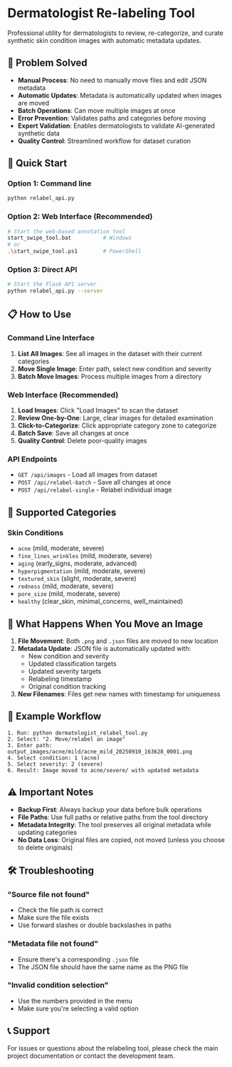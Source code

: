 # Dermatologist Re-labeling Tool

Professional utility for dermatologists to review, re-categorize, and curate synthetic skin condition images with automatic metadata updates.

## 🎯 Problem Solved

- **Manual Process**: No need to manually move files and edit JSON metadata
- **Automatic Updates**: Metadata is automatically updated when images are moved
- **Batch Operations**: Can move multiple images at once
- **Error Prevention**: Validates paths and categories before moving
- **Expert Validation**: Enables dermatologists to validate AI-generated synthetic data
- **Quality Control**: Streamlined workflow for dataset curation

## 🚀 Quick Start

### Option 1: Command line
```bash
python relabel_api.py
```

### Option 2: Web Interface (Recommended)
```bash
# Start the web-based annotation tool
start_swipe_tool.bat          # Windows
# or
.\start_swipe_tool.ps1        # PowerShell
```

### Option 3: Direct API
```bash
# Start the Flask API server
python relabel_api.py --server
```

## 📋 How to Use

### **Command Line Interface**
1. **List All Images**: See all images in the dataset with their current categories
2. **Move Single Image**: Enter path, select new condition and severity
3. **Batch Move Images**: Process multiple images from a directory

### **Web Interface (Recommended)**
1. **Load Images**: Click "Load Images" to scan the dataset
2. **Review One-by-One**: Large, clear images for detailed examination
3. **Click-to-Categorize**: Click appropriate category zone to categorize
4. **Batch Save**: Save all changes at once
5. **Quality Control**: Delete poor-quality images

### **API Endpoints**
- `GET /api/images` - Load all images from dataset
- `POST /api/relabel-batch` - Save all changes at once
- `POST /api/relabel-single` - Relabel individual image

## 📁 Supported Categories

### **Skin Conditions**
- `acne` (mild, moderate, severe)
- `fine_lines_wrinkles` (mild, moderate, severe)
- `aging` (early_signs, moderate, advanced)
- `hyperpigmentation` (mild, moderate, severe)
- `textured_skin` (slight, moderate, severe)
- `redness` (mild, moderate, severe)
- `pore_size` (mild, moderate, severe)
- `healthy` (clear_skin, minimal_concerns, well_maintained)

## 🔄 What Happens When You Move an Image

1. **File Movement**: Both `.png` and `.json` files are moved to new location
2. **Metadata Update**: JSON file is automatically updated with:
   - New condition and severity
   - Updated classification targets
   - Updated severity targets
   - Relabeling timestamp
   - Original condition tracking
3. **New Filenames**: Files get new names with timestamp for uniqueness

## 📝 Example Workflow

```
1. Run: python dermatologist_relabel_tool.py
2. Select: "2. Move/relabel an image"
3. Enter path: output_images/acne/mild/acne_mild_20250910_163628_0001.png
4. Select condition: 1 (acne)
5. Select severity: 2 (severe)
6. Result: Image moved to acne/severe/ with updated metadata
```

## ⚠️ Important Notes

- **Backup First**: Always backup your data before bulk operations
- **File Paths**: Use full paths or relative paths from the tool directory
- **Metadata Integrity**: The tool preserves all original metadata while updating categories
- **No Data Loss**: Original files are copied, not moved (unless you choose to delete originals)

## 🛠️ Troubleshooting

### "Source file not found"
- Check the file path is correct
- Make sure the file exists
- Use forward slashes or double backslashes in paths

### "Metadata file not found"
- Ensure there's a corresponding `.json` file
- The JSON file should have the same name as the PNG file

### "Invalid condition selection"
- Use the numbers provided in the menu
- Make sure you're selecting a valid option

## 📞 Support

For issues or questions about the relabeling tool, please check the main project documentation or contact the development team.
